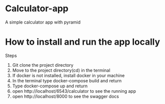 # Calculator-app
A simple calculator app with pyramid

# How to install and run the app locally
 Steps
 1) Git clone the project directory 
 2) Move to the project directory(cd) in the terminal
 3) If docker is not installed, install docker in your machine
 4) In the terminal type docker-compose build and return
 5) Type docker-compose up and return
 4) open http://localhost/6543/calculator to see the running app
 5) open http://localhost/8000 to see the swagger docs
